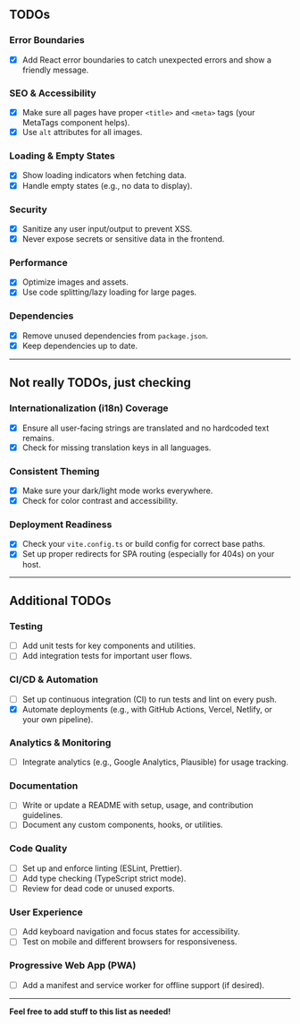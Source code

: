 ## TODOs

### Error Boundaries

- [x] Add React error boundaries to catch unexpected errors and show a friendly message.

### SEO & Accessibility

- [x] Make sure all pages have proper `<title>` and `<meta>` tags (your MetaTags component helps).
- [x] Use `alt` attributes for all images.

### Loading & Empty States

- [x] Show loading indicators when fetching data.
- [x] Handle empty states (e.g., no data to display).

### Security

- [x] Sanitize any user input/output to prevent XSS.
- [x] Never expose secrets or sensitive data in the frontend.

### Performance

- [x] Optimize images and assets.
- [x] Use code splitting/lazy loading for large pages.

### Dependencies

- [x] Remove unused dependencies from `package.json`.
- [x] Keep dependencies up to date.

---

## Not really TODOs, just checking

### Internationalization (i18n) Coverage

- [x] Ensure all user-facing strings are translated and no hardcoded text remains.
- [x] Check for missing translation keys in all languages.

### Consistent Theming

- [x] Make sure your dark/light mode works everywhere.
- [x] Check for color contrast and accessibility.

### Deployment Readiness

- [x] Check your `vite.config.ts` or build config for correct base paths.
- [x] Set up proper redirects for SPA routing (especially for 404s) on your host.

---

## Additional TODOs

### Testing

- [ ] Add unit tests for key components and utilities.
- [ ] Add integration tests for important user flows.

### CI/CD & Automation

- [ ] Set up continuous integration (CI) to run tests and lint on every push.
- [x] Automate deployments (e.g., with GitHub Actions, Vercel, Netlify, or your own pipeline).

### Analytics & Monitoring

- [ ] Integrate analytics (e.g., Google Analytics, Plausible) for usage tracking.

### Documentation

- [ ] Write or update a README with setup, usage, and contribution guidelines.
- [ ] Document any custom components, hooks, or utilities.

### Code Quality

- [ ] Set up and enforce linting (ESLint, Prettier).
- [ ] Add type checking (TypeScript strict mode).
- [ ] Review for dead code or unused exports.

### User Experience

- [ ] Add keyboard navigation and focus states for accessibility.
- [ ] Test on mobile and different browsers for responsiveness.

### Progressive Web App (PWA)

- [ ] Add a manifest and service worker for offline support (if desired).

---

**Feel free to add stuff to this list as needed!**
